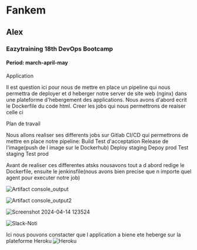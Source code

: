 # Fankem

## Alex

### Eazytraining 18th DevOps Bootcamp

#### Period: march-april-may

Application

Il est question ici pour nous de mettre en place un pipeline qui nous permettra de deployer et d heberger notre server de site web (nginx) dans une plateforme d'hebergement des applications. Nous avons d'abord ecrit le Dockerfile du code html. Creer les jobs qui nous permettrons de reaiser celle ci

Plan de travail

Nous allons realiser ses differents jobs sur Gitlab CI/CD qui permettrons de mettre en place notre pipeline: 
Build
Test d'acceptation
Release de l'image(push de l image sur le Dockerhub)
Deploy staging
Depoy prod
Test staging
Test prod

Avant de realiser ces differentes atsks nousavons tout a d abord redige le Dockerfile, ensuite le jenkinsfile(nous avons bien precise que n importe quel agent pour executer notre job) 

![Artifact console_output](https://github.com/alexzaza17/Mini-projet-jenkins/assets/159175882/964bb3d8-4de9-4270-95e9-af8aaf036061)

![Artifact console_output2](https://github.com/alexzaza17/Mini-projet-jenkins/assets/159175882/291e3fdb-8fcc-4248-b6e4-9a8ece3515d3)

![Screenshot 2024-04-14 123524](https://github.com/alexzaza17/Mini-projet-jenkins/assets/159175882/a65a1700-51c1-4a7b-912a-0629b9ad1101)

![Slack-Noti](https://github.com/alexzaza17/projet-fils-rouge/assets/159175882/ee1e78c6-f6e9-4080-9830-adb78da59a61)

Ici nous pouvons constacter que l application a biene ete heberge sur la plateforme Heroku
![Heroku](https://github.com/alexzaza17/Mini-projet-jenkins/assets/159175882/db981a70-af7d-4267-8d7a-e4cb688d34b5)

